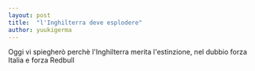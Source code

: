 ```yaml
---
layout: post
title:  "l'Inghilterra deve esplodere"
author: yuukigerma
---
```


Oggi vi spiegherò perchè l'Inghilterra merita l'estinzione, nel dubbio forza Italia e forza Redbull